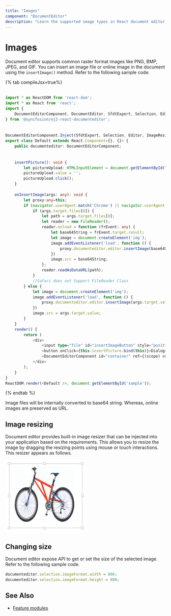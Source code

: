 ```yaml
---
title: "Images"
component: "DocumentEditor"
description: "Learn the supported image types in React document editor and how to insert, resize, format images."
---
```


# Images

Document editor supports common raster format images like PNG, BMP, JPEG, and GIF. You can insert an image file or online image in the document using the `insertImage()` method. Refer to the following sample code.

{% tab compileJsx=true%}

```typescript

import * as ReactDOM from 'react-dom';
import * as React from 'react';
import {
    DocumentEditorComponent, DocumentEditor, SfdtExport, Selection, Editor, ImageResizer, EditorHistory
} from '@syncfusion/ej2-react-documenteditor';


DocumentEditorComponent.Inject(SfdtExport, Selection, Editor, ImageResizer, EditorHistory);
export class Default extends React.Component<{}, {}> {
    public documenteditor: DocumentEditorComponent;


    insertPicture(): void {
        let pictureUpload: HTMLInputElement = document.getElementById("insertImageButton") as HTMLInputElement;
        pictureUpload.value = '';
        pictureUpload.click();
    }

    onInsertImage(args: any): void {
        let proxy:any=this;
        if (navigator.userAgent.match('Chrome') || navigator.userAgent.match('Firefox') || navigator.userAgent.match('Edge') || navigator.userAgent.match('MSIE') || navigator.userAgent.match('.NET')) {
            if (args.target.files[0]) {
                let path = args.target.files[0];
                let reader = new FileReader();
                reader.onload = function (frEvent: any) {
                    let base64String = frEvent.target.result;
                    let image = document.createElement('img');
                    image.addEventListener('load', function () {
                        proxy.documenteditor.editor.insertImage(base64String, this.width, this.height);
                    })
                    image.src = base64String;
                };
                reader.readAsDataURL(path);
            }
            //Safari does not Support FileReader Class
        } else {
            let image = document.createElement('img');
            image.addEventListener('load', function () {
                proxy.documenteditor.editor.insertImage(args.target.value);
            })
            image.src = args.target.value;
        }
    }
    render() {
        return (
            <div>
                <input type="file" id="insertImageButton" style="position:fixed; left:-110em" accept=".jpg,.jpeg,.png,.bmp" onChange={this.onInsertImage.bind(this)} />
                <button onClick={this.insertPicture.bind(this)}>Dialog</button>
                <DocumentEditorComponent id="container" ref={(scope) => { this.documenteditor = scope; }} isReadOnly={false} enableSelection={true} enableEditor={true} enableImageResizer={true} enableEditorHistory={true} />
            </div>
        );
    }
}
ReactDOM.render(<Default />, document.getElementById('sample'));

```

{% endtab %}

Image files will be internally converted to base64 string. Whereas, online images are preserved as URL.

## Image resizing

Document editor provides built-in image resizer that can be injected into your application based on the requirements. This allows you to resize the image by dragging the resizing points using mouse or touch interactions. This resizer appears as follows.

![Image](images/image.png)

## Changing size

Document editor expose API to get or set the size of the selected image. Refer to the following sample code.

```typescript
documenteditor.selection.imageFormat.width = 800;
documenteditor.selection.imageFormat.height = 800;
```

## See Also

* [Feature modules](../document-editor/feature-module/)
